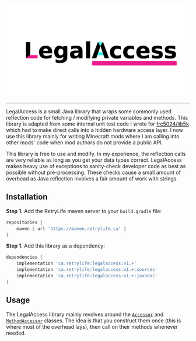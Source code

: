![# LegalAccess](./LegalAccess.png)

---

LegalAccess is a small Java library that wraps some commonly used reflection code for fetching / modifying private variables and methods. This library is adapted from some internal unit test code I wrote for [frc5024/lib5k](https://github.com/frc5024/lib5k) which had to make direct calls into a hidden hardware access layer. I now use this library mainly for writing Minecraft mods where I am calling into other mods' code when mod authors do not provide a public API.

This library is free to use and modify. In my experience, the reflection calls are very reliable as long as you get your data types correct. LegalAccess makes heavy use of exceptions to sanity-check developer code as best as possible without pre-processing. These checks cause a small amount of overhead as Java reflection involves a fair amount of work with strings.

## Installation


**Step 1.** Add the RetryLife maven server to your `build.gradle` file:

```groovy
repositories {
    maven { url 'https://maven.retrylife.ca' }
}
```

**Step 1.** Add this library as a dependency:

```groovy
dependencies {
    implementation 'ca.retrylife:legalaccess:v1.+'
    implementation 'ca.retrylife:legalaccess:v1.+:sources'
    implementation 'ca.retrylife:legalaccess:v1.+:javadoc'
}
```

## Usage

The LegalAccess library mainly revolves around the [`Accessor`](https://ewpratten.retrylife.ca/legalaccess/ca/retrylife/legalaccess/Accessor.html) and [`MethodAccessor`](https://ewpratten.retrylife.ca/legalaccess/ca/retrylife/legalaccess/MethodAccessor.html) classes. The idea is that you construct them once (this is where most of the overhead lays), then call on their methods whenever needed.
